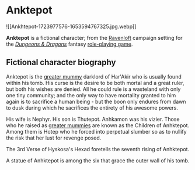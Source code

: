 # Anktepot

![[Ankhtepot-1723977576-1653594767325.jpg.webp]]

**Anktepot** is a fictional character; from the [Ravenloft](https://wikiproject-dungeons-dragons.fandom.com/wiki/Ravenloft "Ravenloft") campaign setting for the _[Dungeons & Dragons](https://wikiproject-dungeons-dragons.fandom.com/wiki/Dungeons_%26_Dragons "Dungeons & Dragons")_ fantasy [role-playing game](https://wikiproject-dungeons-dragons.fandom.com/wiki/Role-playing_game "Role-playing game").

## Fictional character biography

Anktepot is the [greater mummy](https://wikiproject-dungeons-dragons.fandom.com/wiki/Greater_mummy "Greater mummy") darklord of Har'Akir who is usually found within his tomb. His curse is the desire to be both mortal and a great ruler, but both his wishes are denied. All he could rule is a wasteland with only one tiny community; and the only way to have mortality granted to him again is to sacrifice a human being - but the boon only endures from dawn to dusk during which he sacrifices the entirety of his awesome powers.

His wife is Nephyr. His son is Thutepot. Anhkamon was his vizier. Those who he raised as [greater mummies](https://wikiproject-dungeons-dragons.fandom.com/wiki/Greater_mummy "Greater mummy") are known as the Children of Anhktepot. Among them is Hotep who he forced into perpetual slumber so as to nullify the risk that her lust for revenge posed.

The 3rd Verse of Hyskosa's Hexad foretells the seventh rising of Anhktepot.

A statue of Anhktepot is among the six that grace the outer wall of his tomb.